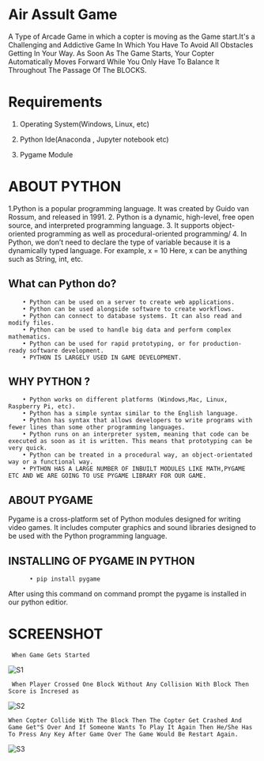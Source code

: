 # Air Assult Game
A Type of Arcade Game in which a copter is moving as the Game start.It's a Challenging and Addictive Game In Which You Have To Avoid All Obstacles Getting In Your Way. As Soon As The Game Starts, Your Copter Automatically Moves Forward While You Only Have To Balance It Throughout The Passage Of The BLOCKS.

# Requirements

1. Operating System(Windows, Linux, etc)

2. Python Ide(Anaconda , Jupyter notebook etc)

3. Pygame Module

# ABOUT PYTHON
1.Python is a popular programming language. It was created by Guido van Rossum, and released in 1991. 
2. Python is a dynamic, high-level, free open source, and interpreted programming language.
3. It supports object-oriented programming as well as procedural-oriented programming/
4. In Python, we don’t need to declare the type of variable because it is a dynamically typed language. For example, x = 10 Here, x can be anything such as String, int, etc.
        
## What can Python do?
        • Python can be used on a server to create web applications.
        • Python can be used alongside software to create workflows.
        • Python can connect to database systems. It can also read and modify files.
        • Python can be used to handle big data and perform complex mathematics.
        • Python can be used for rapid prototyping, or for production-ready software development.
        • PYTHON IS LARGELY USED IN GAME DEVELOPMENT.
## WHY PYTHON ?
        • Python works on different platforms (Windows,Mac, Linux, Raspberry Pi, etc).
        • Python has a simple syntax similar to the English language.
        • Python has syntax that allows developers to write programs with fewer lines than some other programming languages.
        • Python runs on an interpreter system, meaning that code can be executed as soon as it is written. This means that prototyping can be very quick.
        • Python can be treated in a procedural way, an object-orientated way or a functional way.
        • PYTHON HAS A LARGE NUMBER OF INBUILT MODULES LIKE MATH,PYGAME ETC AND WE ARE GOING TO USE PYGAME LIBRARY FOR OUR GAME.

## ABOUT PYGAME
Pygame is a cross-platform set of Python modules designed for writing video games. It includes computer graphics and sound libraries designed to
be used with the Python programming language.

## INSTALLING OF PYGAME IN PYTHON
          • pip install pygame


After using this command on command prompt the pygame is installed in our python editior.

# SCREENSHOT
     When Game Gets Started
![S1](https://user-images.githubusercontent.com/63108370/220164997-76eeff79-eaa4-4898-8baf-10c312e9c89d.jpg)

     When Player Crossed One Block Without Any Collision With Block Then Score is Incresed as
     
![S2](https://user-images.githubusercontent.com/63108370/220164997-76eeff79-eaa4-4898-8baf-10c312e9c89d.jpg)

    When Copter Collide With The Block Then The Copter Get Crashed And Game Get"S Over And If Someone Wants To Play It Again Then He/She Has To Press Any Key After Game Over The Game Would Be Restart Again.
    
![S3](https://user-images.githubusercontent.com/63108370/220164997-76eeff79-eaa4-4898-8baf-10c312e9c89d.jpg)




